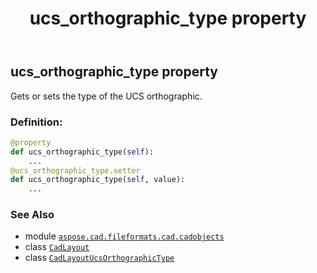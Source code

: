 ﻿---
title: ucs_orthographic_type property
second_title: Aspose.CAD for Python via .NET API References
description: 
type: docs
weight: 540
url: /aspose.cad.fileformats.cad.cadobjects/cadlayout/ucs_orthographic_type/
is_root: false
---

## ucs_orthographic_type property


Gets or sets the type of the UCS orthographic.
### Definition:
```python
@property
def ucs_orthographic_type(self):
    ...
@ucs_orthographic_type.setter
def ucs_orthographic_type(self, value):
    ...
```

### See Also
* module [`aspose.cad.fileformats.cad.cadobjects`](../../)
* class [`CadLayout`](/cad/python-net/aspose.cad.fileformats.cad.cadobjects/cadlayout)
* class [`CadLayoutUcsOrthographicType`](/cad/python-net/aspose.cad.fileformats.cad.cadconsts/cadlayoutucsorthographictype)
